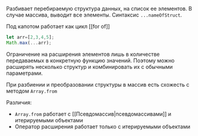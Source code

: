 Разбивает перебираемую структура данных, на список ее элементов. В случае массива, выводит все элементы. Синтаксис `...nameOfStruct`.

Под капотом работает как цикл [[for of]] 

```js
let arr=[2,3,4,5];
Math.max(...arr);
```

Ограничение на расширения элементов лишь в количестве передаваемых в конкретную функцию значений. Поэтому можно расширять несколько структур и комбинировать их с обычными параметрами.


При разбиении и преобразовании структуры в массив есть схожесть с методом `Array.from`

Различия:
- `Array.from` работает с [[Псевдомассив|псевдомассивами]] и итерируемыми объектами
- Оператор расширения работает только с итерируемыми объектами